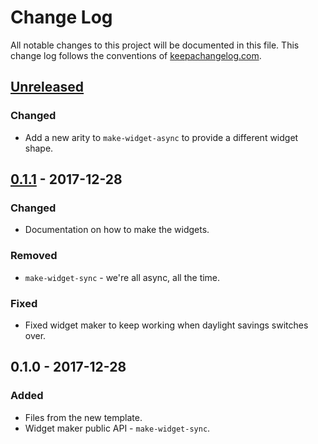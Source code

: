 # Change Log
All notable changes to this project will be documented in this file. This change log follows the conventions of [keepachangelog.com](http://keepachangelog.com/).

## [Unreleased]
### Changed
- Add a new arity to `make-widget-async` to provide a different widget shape.

## [0.1.1] - 2017-12-28
### Changed
- Documentation on how to make the widgets.

### Removed
- `make-widget-sync` - we're all async, all the time.

### Fixed
- Fixed widget maker to keep working when daylight savings switches over.

## 0.1.0 - 2017-12-28
### Added
- Files from the new template.
- Widget maker public API - `make-widget-sync`.

[Unreleased]: https://github.com/your-name/node-cljs/compare/0.1.1...HEAD
[0.1.1]: https://github.com/your-name/node-cljs/compare/0.1.0...0.1.1

